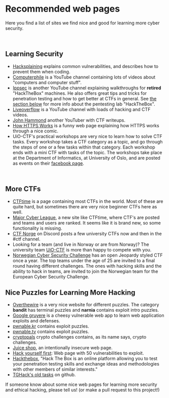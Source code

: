 # Recommended web pages

Here you find a list of sites we find nice and good for learning
more cyber security.

<br> 

## Learning Security
* [Hacksplaining](https://www.hacksplaining.com/) explains common 
vulnerabilities, and describes how to prevent them when coding.
* [Computerphile](https://www.youtube.com/channel/UC9-y-6csu5WGm29I7JiwpnA) 
is a YouTube channel containing lots of videos about "computers and 
computer stuff". 
* [Ippsec](https://www.youtube.com/channel/UCa6eh7gCkpPo5XXUDfygQQA/videos) is
another YouTube channel explaining walkthroughs for __retired__ "HackTheBox" machines.
He also offers great tips and tricks for penetration testing and how to get better at CTFs in
general. See [the section below](#nice-puzzles-for-learning-more-hacking) for more info about the pentesting lab "HackTheBox".
* [Liveoverflow](https://www.youtube.com/channel/UClcE-kVhqyiHCcjYwcpfj9w)
is a YouTube channel with loads of hacking and CTF videos.
* [John Hammond](https://www.youtube.com/channel/UCVeW9qkBjo3zosnqUbG7CFw)
another YouTuber with CTF writeups.
* [How HTTPS Works](https://howhttps.works/) is a funny web page 
explaining how HTTPS works through a nice comic. 
* UiO-CTF's practical workshops are very nice to learn how to solve CTF 
tasks. Every workshop takes a CTF category as a topic, and go through the 
steps of one or a few tasks within that category. Each workshop ends with 
a mini CTF with tasks of the topic. The workshops take place at the Department 
of Informatics, at University of Oslo, and are posted as events on their
[facebook page](https://www.facebook.com/uioctf).

<br> 

## More CTFs
* [CTFtime](https://ctftime.org/) is a page containing most CTFs in the 
world. Most of these are quite hard, but sometimes there are very nice
beginner CTFs here as well. 
* [Major Cyber League](https://www.majorleaguecyber.org/), a new site like
CTFtime, where CTF's are posted and teams and users are ranked. It seems
like it is brand new, so some functionality is missing.
* [CTF Norge](https://discord.gg/P4X4WyN) on Discord posts a few university
CTFs now and then in the #ctf channel.
* Looking for a team (and live in Norway or are from Norway)? The 
university team [UiO-CTF](https://discord.gg/E24KzaJ) is more than happy 
to compete with you.
* [Norwegian Cyber Security Challenge](https://www.ntnu.no/ncsc) has an
open Jeopardy styled CTF once a year. The top teams under the age of 25
are invited to a final round having different challenges. The ones with 
hacking skills and the ability to hack in teams, are invited to join the 
Norwegian team for the European Cyber Security Challenge. 

## Nice Puzzles for Learning More Hacking
* [Overthewire](http://overthewire.org/wargames) is a very nice website for 
different puzzles. The category __bandit__ has terminal puzzles and __narnia__ 
contains exploit intro puzzles.
* [Google gruyere](http://google-gruyere.appspot.com/) is a cheesy vulnerable 
web app to learn web application exploits and defenses.
* [pwnable.kr](http://pwnable.kr/) contains exploit puzzles.
* [pwnable.tv](http://pwnable.tv/) contains exploit puzzles.
* [cryptopals](https://cryptopals.com/sets/1) crypto challenges contains, as 
its name says, crypto challenges.
* [Juice shop](https://www.owasp.org/index.php/OWASP_Juice_Shop_Project), an 
intentionally insecure web page. 
* [Hack yourself first](http://hack-yourself-first.com/): Web page with 50 
vulnerabilities to exploit.
* [Hackthebox](https://www.hackthebox.eu/), "Hack The Box is an online platform 
allowing you to test your penetration testing skills and exchange ideas and 
methodologies with other members of similar interests."
* [TGHack's old tasks](https://github.com/tghack) on github. 


If someone know about some nice web pages for learning more security and ethical 
hacking, please tell us! (or make a pull request to this project!)
